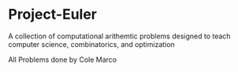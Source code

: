 # Project-Euler
A collection of computational arithemtic problems designed to teach computer science, combinatorics, and optimization

All Problems done by Cole Marco
